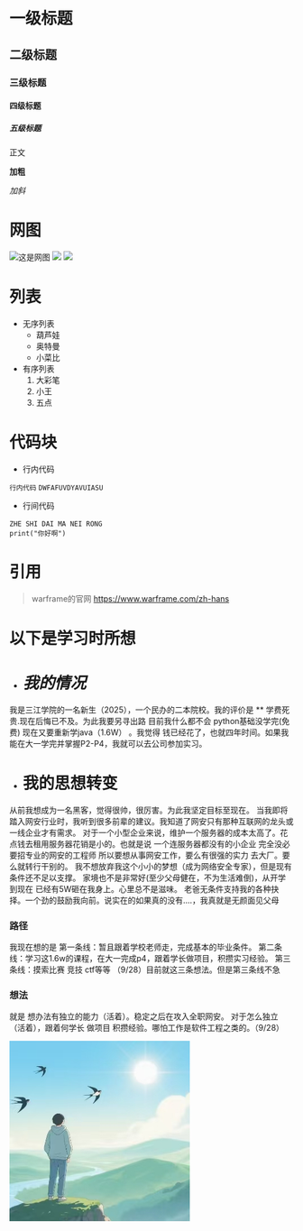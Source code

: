 # 一级标题

## 二级标题

### 三级标题

#### 四级标题

##### 五级标题



正文

**加粗**

*加斜*








# 网图

![这是网图](https://ts1.tc.mm.bing.net/th/id/OIP-C.FBf-UToXl49Hdy6dC6mVwQHaHa?w=202&h=211&c=8&rs=1&qlt=90&o=6&dpr=1.5&pid=3.1&rm=2)
![](https://ts1.tc.mm.bing.net/th/id/OIP-C.94vThm37fUIauPjrjkRKaQHaHa?w=202&h=211&c=8&rs=1&qlt=90&o=6&dpr=1.5&pid=3.1&rm=2)
![](https://ts1.tc.mm.bing.net/th/id/OIP-C.RNMC8dkQ5LVDWUi2VePtIgHaJK?w=163&h=211&c=8&rs=1&qlt=90&o=6&dpr=1.5&pid=3.1&rm=2)


# 列表
* 无序列表
    * 葫芦娃
    * 奥特曼
    * 小菜比
* 有序列表
    1. 大彩笔
    1. 小王
    1. 五点


# 代码块

* 行内代码

`行内代码`
`DWFAFUVDYAVUIASU`




* 行间代码


```
ZHE SHI DAI MA NEI RONG
print("你好啊")
```


# 引用
> warframe的官网 https://www.warframe.com/zh-hans








# 以下是学习时所想


* # *我的情况* 
我是三江学院的一名新生（2025），一个民办的二本院校。我的评价是 ** 学费死贵.现在后悔已不及。为此我要另寻出路
目前我什么都不会
python基础没学完(免费)
现在又要重新学java（1.6W） 。我觉得 钱已经花了，也就四年时间。如果我能在大一学完并掌握P2-P4，我就可以去公司参加实习。


* # **我的思想转变**
从前我想成为一名黑客，觉得很帅，很厉害。为此我坚定目标至现在。
当我即将踏入网安行业时，我听到很多前辈的建议。我知道了网安只有那种互联网的龙头或一线企业才有需求。
对于一个小型企业来说，维护一个服务器的成本太高了。花点钱去租用服务器花销是小的。也就是说 一个连服务器都没有的小企业 完全没必要招专业的网安的工程师
所以要想从事网安工作，要么有很强的实力 去大厂。要么就转行干别的。
我不想放弃我这个小小的梦想（成为网络安全专家），但是现有条件还不足以支撑。
家境也不是非常好(至少父母健在，不为生活难倒)，从开学到现在 已经有5W砸在我身上。心里总不是滋味。
老爸无条件支持我的各种抉择。一个劲的鼓励我向前。说实在的如果真的没有....，我真就是无颜面见父母

### 路径
我现在想的是
第一条线：暂且跟着学校老师走，完成基本的毕业条件。
第二条线：学习这1.6w的课程，在大一完成p4，跟着学长做项目，积攒实习经验。
第三条线：摸索比赛  竞技  ctf等等
（9/28）目前就这三条想法。但是第三条线不急

### 想法
就是 想办法有独立的能力（活着）。稳定之后在攻入全职网安。
对于怎么独立（活着），跟着何学长 做项目 积攒经验。哪怕工作是软件工程之类的。（9/28）



![](1.png)

